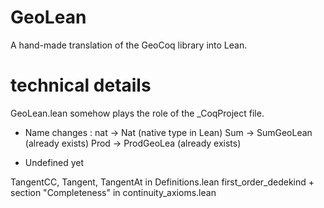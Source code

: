 # GeoLean

A hand-made translation of the GeoCoq library into Lean.

# technical details
GeoLean.lean somehow plays the role of the _CoqProject file.

* Name changes :
nat -> Nat (native type in Lean)
Sum -> SumGeoLean (already exists)
Prod -> ProdGeoLea (already exists)

* Undefined yet

TangentCC, Tangent, TangentAt in Definitions.lean
first_order_dedekind + section "Completeness" in continuity_axioms.lean
